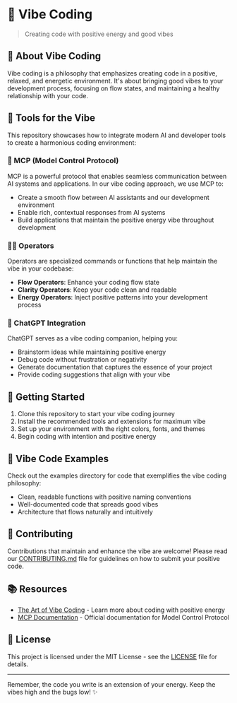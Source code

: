# 🌈 Vibe Coding

> Creating code with positive energy and good vibes

## 🚀 About Vibe Coding

Vibe coding is a philosophy that emphasizes creating code in a positive, relaxed, and energetic environment. It's about bringing good vibes to your development process, focusing on flow states, and maintaining a healthy relationship with your code.

## 🔮 Tools for the Vibe

This repository showcases how to integrate modern AI and developer tools to create a harmonious coding environment:

### 🤖 MCP (Model Control Protocol)

MCP is a powerful protocol that enables seamless communication between AI systems and applications. In our vibe coding approach, we use MCP to:

- Create a smooth flow between AI assistants and our development environment
- Enable rich, contextual responses from AI systems
- Build applications that maintain the positive energy vibe throughout development

### 👩‍💻 Operators

Operators are specialized commands or functions that help maintain the vibe in your codebase:

- **Flow Operators**: Enhance your coding flow state
- **Clarity Operators**: Keep your code clean and readable
- **Energy Operators**: Inject positive patterns into your development process

### 🧠 ChatGPT Integration

ChatGPT serves as a vibe coding companion, helping you:

- Brainstorm ideas while maintaining positive energy
- Debug code without frustration or negativity
- Generate documentation that captures the essence of your project
- Provide coding suggestions that align with your vibe

## 🌟 Getting Started

1. Clone this repository to start your vibe coding journey
2. Install the recommended tools and extensions for maximum vibe
3. Set up your environment with the right colors, fonts, and themes
4. Begin coding with intention and positive energy

## 🎵 Vibe Code Examples

Check out the examples directory for code that exemplifies the vibe coding philosophy:

- Clean, readable functions with positive naming conventions
- Well-documented code that spreads good vibes
- Architecture that flows naturally and intuitively

## 🌈 Contributing

Contributions that maintain and enhance the vibe are welcome! Please read our [CONTRIBUTING.md](CONTRIBUTING.md) file for guidelines on how to submit your positive code.

## 📚 Resources

- [The Art of Vibe Coding](https://example.com) - Learn more about coding with positive energy
- [MCP Documentation](https://example.com/mcp) - Official documentation for Model Control Protocol

## 📝 License

This project is licensed under the MIT License - see the [LICENSE](LICENSE) file for details.

---

Remember, the code you write is an extension of your energy. Keep the vibes high and the bugs low! ✨